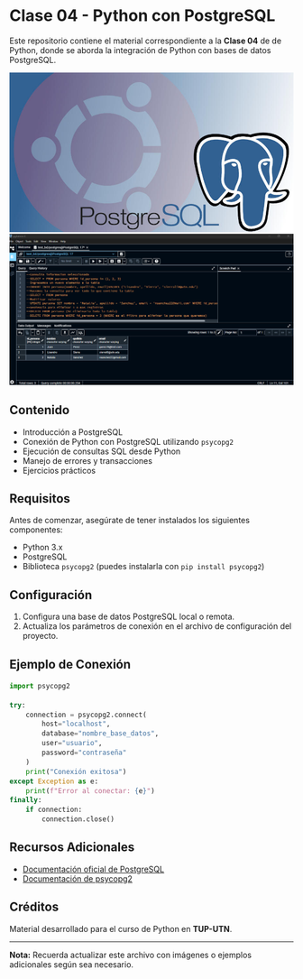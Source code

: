 # Clase 04 - Python con PostgreSQL

Este repositorio contiene el material correspondiente a la **Clase 04** de de Python, donde se aborda la integración de Python con bases de datos PostgreSQL.

![Python y PostgreSQL](./assets/Py.jpg)
![Python y PostgreSQL](./assets/capturaDB.png)

## Contenido

- Introducción a PostgreSQL
- Conexión de Python con PostgreSQL utilizando `psycopg2`
- Ejecución de consultas SQL desde Python
- Manejo de errores y transacciones
- Ejercicios prácticos

## Requisitos

Antes de comenzar, asegúrate de tener instalados los siguientes componentes:

- Python 3.x
- PostgreSQL
- Biblioteca `psycopg2` (puedes instalarla con `pip install psycopg2`)

## Configuración

1. Configura una base de datos PostgreSQL local o remota.
2. Actualiza los parámetros de conexión en el archivo de configuración del proyecto.

## Ejemplo de Conexión

```python
import psycopg2

try:
    connection = psycopg2.connect(
        host="localhost",
        database="nombre_base_datos",
        user="usuario",
        password="contraseña"
    )
    print("Conexión exitosa")
except Exception as e:
    print(f"Error al conectar: {e}")
finally:
    if connection:
        connection.close()
```

## Recursos Adicionales

- [Documentación oficial de PostgreSQL](https://www.postgresql.org/docs/)
- [Documentación de psycopg2](https://www.psycopg.org/docs/)

## Créditos

Material desarrollado para el curso de Python en **TUP-UTN**.

---

**Nota:** Recuerda actualizar este archivo con imágenes o ejemplos adicionales según sea necesario.
